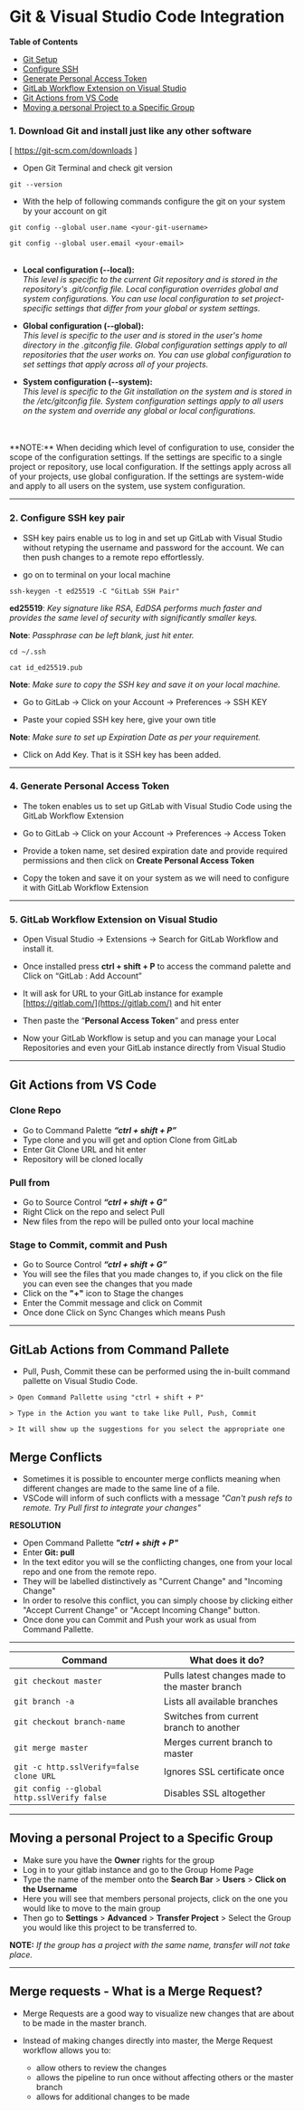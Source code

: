 # Git & Visual Studio Code Integration

**Table of Contents**

<!--ts-->
* [Git Setup](https://github.com/TheOneOh1/Notes/blob/main/Git-Visual-Studio.md#1-download-git-and-install-just-like-any-other-software)
* [Configure SSH](https://github.com/TheOneOh1/Notes/blob/main/Git-Visual-Studio.md#2-configure-ssh-key-pair)
* [Generate Personal Access Token](https://github.com/TheOneOh1/Notes/blob/main/Git-Visual-Studio.md#4-generate-personal-access-token)
* [GitLab Workflow Extension on Visual Studio](https://github.com/TheOneOh1/Notes/blob/main/Git-Visual-Studio.md#5-gitlab-workflow-extension-on-visual-studio)
* [Git Actions from VS Code](https://github.com/TheOneOh1/Notes/blob/main/Git-Visual-Studio.md#git-actions-from-vs-code)
* [Moving a personal Project to a Specific Group](https://github.com/TheOneOh1/Notes/blob/main/Git-Visual-Studio.md#moving-a-personal-project-to-a-specific-group)
<!--te-->


### 1. Download Git and install just like any other software
[ https://git-scm.com/downloads ]

- Open Git Terminal and check git version

`git --version`

- With the help of following commands configure the git on your system by your account on git

`git config --global user.name <your-git-username>`
 
`git config --global user.email <your-email>`
</br>
</br>
- **Local configuration (--local):** </br>
	*This level is specific to the current Git repository and is stored in the repository's .git/config file. Local configuration overrides global and system configurations. You can use local configuration to set project-specific settings that differ from your global or system settings.*


- **Global configuration (--global):** </br>
	*This level is specific to the user and is stored in the user's home directory in the .gitconfig file. Global configuration settings apply to all repositories that the user works on. You can use global configuration to set settings that apply across all of your projects.*


- **System configuration (--system):** </br>
	*This level is specific to the Git installation on the system and is stored in the /etc/gitconfig file. System configuration settings apply to all users on the system and override any global or local configurations.*
</br>
</br>
**NOTE:** When deciding which level of configuration to use, consider the scope of the configuration settings. If the settings are specific to a single project or repository, use local configuration. If the settings apply across all of your projects, use global configuration. If the settings are system-wide and apply to all users on the system, use system configuration.

_________________________________
### 2. Configure SSH key pair

- SSH key pairs enable us to log in and set up GitLab with Visual Studio without retyping the username and password for the account. We can then push changes to a remote repo effortlessly.

- go on to terminal on your local machine

`ssh-keygen -t ed25519 -C "GitLab SSH Pair"`

**ed25519**: *Key signature like RSA, EdDSA performs much faster and provides the same level of security with significantly smaller keys.*

**Note**: *Passphrase can be left blank, just hit enter.*

`cd ~/.ssh`

`cat id_ed25519.pub`

**Note**: *Make sure to copy the SSH key and save it on your local machine.*

- Go to GitLab -> Click on your Account -> Preferences -> SSH KEY

- Paste your copied SSH key here, give your own title

**Note**: *Make sure to set up Expiration Date as per your requirement.*

- Click on Add Key. That is it SSH key has been added.

_________________________________
### 4. Generate Personal Access Token

- The token enables us to set up GitLab with Visual Studio Code using the GitLab Workflow Extension

- Go to GitLab -> Click on your Account -> Preferences -> Access Token

- Provide a token name, set desired expiration date and provide required permissions and then click on **Create Personal Access Token**

- Copy the token and save it on your system as we will need to configure it with GitLab Workflow Extension

_________________________________
### 5. GitLab Workflow Extension on Visual Studio

- Open Visual Studio -> Extensions -> Search for GitLab Workflow and install it.

- Once installed press **ctrl + shift + P** to access the command palette and Click on “GitLab : Add Account”

- It will ask for URL to your GitLab instance for example [https://gitlab.com/](https://gitlab.com/) and hit enter

- Then paste the “**Personal Access Token**” and press enter

- Now your GitLab Workflow is setup and you can manage your Local Repositories and even your GitLab instance directly from Visual Studio

___________________________________________________________________

## Git Actions from VS Code
### Clone Repo

- Go to Command Palette ***“ctrl + shift + P”***
- Type clone and you will get and option Clone from GitLab
- Enter Git Clone URL and hit enter
- Repository will be cloned locally

### Pull from

- Go to Source Control ***“ctrl + shift + G”***
- Right Click on the repo and select Pull
- New files from the repo will be pulled onto your local machine

### Stage to Commit, commit and Push

- Go to Source Control ***“ctrl + shift + G”***
- You will see the files that you made changes to, if you click on the file you can even see the changes that you made
- Click on the **"+"** icon to Stage the changes
- Enter the Commit message and click on Commit
- Once done Click on Sync Changes which means Push

___________________________________________________________________

## GitLab Actions from Command Pallete

- Pull, Push, Commit these can be performed using the in-built command pallette on Visual Studio Code.

```
> Open Command Pallette using "ctrl + shift + P"

> Type in the Action you want to take like Pull, Push, Commit

> It will show up the suggestions for you select the appropriate one
```


## Merge Conflicts

- Sometimes it is possible to encounter merge conflicts meaning when different changes are made to the same line of a file.
- VSCode will inform of such conflicts with a message *"Can't push refs to remote. Try Pull first to integrate your changes"*

**RESOLUTION**

- Open Command Pallette ***"ctrl + shift + P"*** 
- Enter **Git: pull**
- In the text editor you will se the conflicting changes, one from your local repo and one from the remote repo.
- They will be labelled distinctively as "Current Change" and "Incoming Change"
- In order to resolve this conflict, you can simply choose by clicking either "Accept Current Change" or "Accept Incoming Change" button.
- Once done you can Commit and Push your work as usual from Command Pallette.

_______________________________________________________

| Command | What does it do? |
| ------ | ------ |
| `git checkout master`   | Pulls latest changes made to the master branch   |
| `git branch -a`   | Lists all available branches   | 
| `git checkout branch-name`   | Switches from current branch to another   | 
| `git merge master`   | Merges current branch to master   | 
| `git -c http.sslVerify=false clone URL`   | Ignores SSL certificate once   | 
| `git config --global http.sslVerify false`   | Disables SSL altogether    | 

_______________________________________________________

## Moving a personal Project to a Specific Group

- Make sure you have the **Owner** rights for the group
- Log in to your gitlab instance and go to the Group Home Page
- Type the name of the member onto the **Search Bar** > **Users** > **Click on the Username**
- Here you will see that members personal projects, click on the one you would like to move to the main group
- Then go to **Settings** > **Advanced** > **Transfer Project** > Select the Group you would like this project to be transferred to.

**NOTE:** _If the group has a project with the same name, transfer will not take place._

_____________________________________________________

## Merge requests - What is a Merge Request?

- Merge Requests are a good way to visualize new changes that are about to be made in the master branch.
- Instead of making changes directly into master, the Merge Request workflow allows you to:

	- allow others to review the changes
	- allows the pipeline to run once without affecting others or the master branch
	- allows for additional changes to be made
